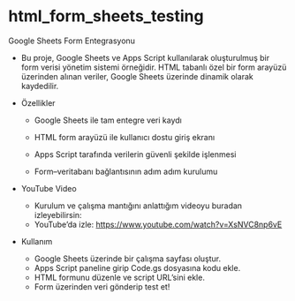 # html_form_sheets_testing
Google Sheets Form Entegrasyonu
  * Bu proje, Google Sheets ve Apps Script kullanılarak oluşturulmuş bir form verisi yönetim sistemi örneğidir.
HTML tabanlı özel bir form arayüzü üzerinden alınan veriler, Google Sheets üzerinde dinamik olarak kaydedilir.

- Özellikler

  * Google Sheets ile tam entegre veri kaydı

  * HTML form arayüzü ile kullanıcı dostu giriş ekranı

  * Apps Script tarafında verilerin güvenli şekilde işlenmesi

  * Form–veritabanı bağlantısının adım adım kurulumu

- YouTube Video
  * Kurulum ve çalışma mantığını anlattığım videoyu buradan izleyebilirsin:
  * YouTube’da izle: https://www.youtube.com/watch?v=XsNVC8np6vE

- Kullanım

  * Google Sheets üzerinde bir çalışma sayfası oluştur.
  * Apps Script paneline girip Code.gs dosyasına kodu ekle.
  * HTML formunu düzenle ve script URL’sini ekle.
  * Form üzerinden veri gönderip test et!
